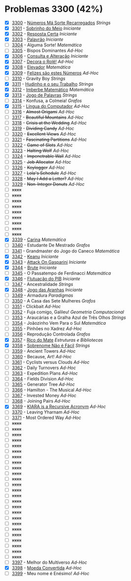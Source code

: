 # Problemas 3300 (42%)

- [x]  [3300](https://www.beecrowd.com.br/repository/UOJ_3300.html) - [Números Má Sorte Recarregados](https://github.com/potigol/beecrowd/blob/master/src/3300/3300.poti) *Strings*
- [x]  [3301](https://www.beecrowd.com.br/repository/UOJ_3301.html) - [Sobrinho do Meio](https://github.com/potigol/beecrowd/blob/master/src/3300/3301.poti) *Iniciante*
- [x]  [3302](https://www.beecrowd.com.br/repository/UOJ_3302.html) - [Resposta Certa](https://github.com/potigol/beecrowd/blob/master/src/3300/3302.poti) *Iniciante*
- [x]  [3303](https://www.beecrowd.com.br/repository/UOJ_3303.html) - [Palavrão](https://github.com/potigol/beecrowd/blob/master/src/3300/3303.poti) *Iniciante*
- [ ]  [3304](https://www.beecrowd.com.br/repository/UOJ_3304.html) - Alguma Sorte! *Matemática*
- [ ]  [3305](https://www.beecrowd.com.br/repository/UOJ_3305.html) - Bispos Dominantes *Ad-Hoc*
- [x]  [3306](https://www.beecrowd.com.br/repository/UOJ_3306.html) - [Consulta e Alteração](https://github.com/potigol/beecrowd/blob/master/src/3300/3306.poti) *Iniciante*
- [x]  [3307](https://www.beecrowd.com.br/repository/UOJ_3307.html) - [Decora o Rolê!](https://github.com/potigol/beecrowd/blob/master/src/3300/3307.poti) *Ad-Hoc*
- [x]  [3308](https://www.beecrowd.com.br/repository/UOJ_3308.html) - [Elevador](https://github.com/potigol/beecrowd/blob/master/src/3300/3308.poti) *Matemática*
- [x]  [3309](https://www.beecrowd.com.br/repository/UOJ_3309.html) - [Felizes são estes Números](https://github.com/potigol/beecrowd/blob/master/src/3300/3309.poti) *Ad-Hoc*
- [ ]  [3310](https://www.beecrowd.com.br/repository/UOJ_3310.html) - Gravity Boy *Strings*
- [x]  [3311](https://www.beecrowd.com.br/repository/UOJ_3311.html) - [Hudinho e o seu Trabalho](https://github.com/potigol/beecrowd/blob/master/src/3300/3311.poti) *Strings*
- [x]  [3312](https://www.beecrowd.com.br/repository/UOJ_3312.html) - [Imberbe Matemático](https://github.com/potigol/beecrowd/blob/master/src/3300/3312.poti) *Matemática*
- [x]  [3313](https://www.beecrowd.com.br/repository/UOJ_3313.html) - [Jogo de Palavras](https://github.com/potigol/beecrowd/blob/master/src/3300/3313.poti) *Strings*
- [ ]  [3314](https://www.beecrowd.com.br/repository/UOJ_3314.html) - Konfusa, a Colmeia! *Grafos*
- [x]  [3315](https://www.beecrowd.com.br/repository/UOJ_3315.html) - [Língua do Computador](https://github.com/potigol/beecrowd/blob/master/src/3300/3315.poti) *Ad-Hoc*
- [ ]  [3316](https://www.beecrowd.com.br/repository/UOJ_3316.html) - ~~Almost Origami~~ *Ad-Hoc*
- [ ]  [3317](https://www.beecrowd.com.br/repository/UOJ_3317.html) - ~~Beautiful Mountains~~ *Ad-Hoc*
- [ ]  [3318](https://www.beecrowd.com.br/repository/UOJ_3318.html) - ~~Crisis at the Wedding~~ *Ad-Hoc*
- [ ]  [3319](https://www.beecrowd.com.br/repository/UOJ_3319.html) - ~~Dividing Candy~~ *Ad-Hoc*
- [ ]  [3320](https://www.beecrowd.com.br/repository/UOJ_3320.html) - ~~Excellent Views~~ *Ad-Hoc*
- [ ]  [3321](https://www.beecrowd.com.br/repository/UOJ_3321.html) - ~~Fascinating Partitions~~ *Ad-Hoc*
- [ ]  [3322](https://www.beecrowd.com.br/repository/UOJ_3322.html) - ~~Game of Slots~~ *Ad-Hoc*
- [ ]  [3323](https://www.beecrowd.com.br/repository/UOJ_3323.html) - ~~Halting Wolf~~ *Ad-Hoc*
- [ ]  [3324](https://www.beecrowd.com.br/repository/UOJ_3324.html) - ~~Impenetrable Wall~~ *Ad-Hoc*
- [ ]  [3325](https://www.beecrowd.com.br/repository/UOJ_3325.html) - ~~Job Allocator~~ *Ad-Hoc*
- [ ]  [3326](https://www.beecrowd.com.br/repository/UOJ_3326.html) - ~~Keylogger~~ *Ad-Hoc*
- [ ]  [3327](https://www.beecrowd.com.br/repository/UOJ_3327.html) - ~~Lola's Schedule~~ *Ad-Hoc*
- [ ]  [3328](https://www.beecrowd.com.br/repository/UOJ_3328.html) - ~~May I Add a Letter?~~ *Ad-Hoc*
- [ ]  [3329](https://www.beecrowd.com.br/repository/UOJ_3329.html) - ~~Non-Integer Donuts~~ *Ad-Hoc*
- [ ] ~~xxxx~~
- [ ] ~~xxxx~~
- [ ] ~~xxxx~~
- [ ] ~~xxxx~~
- [ ] ~~xxxx~~
- [ ] ~~xxxx~~
- [ ] ~~xxxx~~
- [ ] ~~xxxx~~
- [ ] ~~xxxx~~
- [x]  [3339](https://www.beecrowd.com.br/repository/UOJ_3339.html) - [Carina](https://github.com/potigol/beecrowd/blob/master/src/3300/3339.poti) *Matemática*
- [ ]  [3340](https://www.beecrowd.com.br/repository/UOJ_3340.html) - Estudante De Mestrado *Grafos*
- [ ]  [3341](https://www.beecrowd.com.br/repository/UOJ_3341.html) - Grandmaster do Jogo do Caneco *Matemática*
- [x]  [3342](https://www.beecrowd.com.br/repository/UOJ_3342.html) - [Keanu](https://github.com/potigol/beecrowd/blob/master/src/3300/3342.poti) *Iniciante*
- [x]  [3343](https://www.beecrowd.com.br/repository/UOJ_3343.html) - [Attack On Gasparini](https://github.com/potigol/beecrowd/blob/master/src/3300/3343.poti) *Iniciante*
- [x]  [3344](https://www.beecrowd.com.br/repository/UOJ_3344.html) - [Brute](https://github.com/potigol/beecrowd/blob/master/src/3300/3344.poti) *Iniciante*
- [ ]  [3345](https://www.beecrowd.com.br/repository/UOJ_3345.html) - O Passatempo de Ferdinacci *Matemática*
- [x]  [3346](https://www.beecrowd.com.br/repository/UOJ_3346.html) - [Flutuação do PIB](https://github.com/potigol/beecrowd/blob/master/src/3300/3346.poti) *Iniciante*
- [ ]  [3347](https://www.beecrowd.com.br/repository/UOJ_3347.html) - Ancestralidade *Strings*
- [x]  [3348](https://www.beecrowd.com.br/repository/UOJ_3348.html) - [Jogo das Aranhas](https://github.com/potigol/beecrowd/blob/master/src/3300/3348.poti) *Iniciante*
- [ ]  [3349](https://www.beecrowd.com.br/repository/UOJ_3349.html) - Armadura *Paradigmas*
- [ ]  [3350](https://www.beecrowd.com.br/repository/UOJ_3350.html) - A Casa das Sete Mulheres *Grafos*
- [ ]  [3351](https://www.beecrowd.com.br/repository/UOJ_3351.html) - Clickbait *Ad-Hoc*
- [ ]  [3352](https://www.beecrowd.com.br/repository/UOJ_3352.html) - Fuja comigo, Galileu! *Geometria Computacional*
- [ ]  [3353](https://www.beecrowd.com.br/repository/UOJ_3353.html) - Araucárias e a Gralha Azul de Três Olhos *Strings*
- [ ]  [3354](https://www.beecrowd.com.br/repository/UOJ_3354.html) - Joãozinho Vem Para o Sul *Matemática*
- [ ]  [3355](https://www.beecrowd.com.br/repository/UOJ_3355.html) - Pinhões no Xadrez *Ad-Hoc*
- [ ]  [3356](https://www.beecrowd.com.br/repository/UOJ_3356.html) - Reprodução Controlada *Grafos*
- [x]  [3357](https://www.beecrowd.com.br/repository/UOJ_3357.html) - [Rico do Mate](https://github.com/potigol/beecrowd/blob/master/src/3300/3357.poti) *Estruturas e Bibliotecas*
- [x]  [3358](https://www.beecrowd.com.br/repository/UOJ_3358.html) - [Sobrenome Não é Fácil](https://github.com/potigol/beecrowd/blob/master/src/3300/3358.poti) *Strings*
- [ ]  [3359](https://www.beecrowd.com.br/repository/UOJ_3359.html) - Ancient Towers *Ad-Hoc*
- [ ]  [3360](https://www.beecrowd.com.br/repository/UOJ_3360.html) - Because, Art! *Ad-Hoc*
- [ ]  [3361](https://www.beecrowd.com.br/repository/UOJ_3361.html) - Cyclists versus Clouds *Ad-Hoc*
- [ ]  [3362](https://www.beecrowd.com.br/repository/UOJ_3362.html) - Daily Turnovers *Ad-Hoc*
- [ ]  [3363](https://www.beecrowd.com.br/repository/UOJ_3363.html) - Expedition Plans *Ad-Hoc*
- [ ]  [3364](https://www.beecrowd.com.br/repository/UOJ_3364.html) - Fields Division *Ad-Hoc*
- [ ]  [3365](https://www.beecrowd.com.br/repository/UOJ_3365.html) - Generator Tree *Ad-Hoc*
- [ ]  [3366](https://www.beecrowd.com.br/repository/UOJ_3366.html) - Hamilton - The Musical *Ad-Hoc*
- [ ]  [3367](https://www.beecrowd.com.br/repository/UOJ_3367.html) - Invested Money *Ad-Hoc*
- [ ]  [3368](https://www.beecrowd.com.br/repository/UOJ_3368.html) - Joining Pairs *Ad-Hoc*
- [x]  [3369](https://www.beecrowd.com.br/repository/UOJ_3369.html) - [KIARA is a Recursive Acronym](https://github.com/potigol/beecrowd/blob/master/src/3300/3369.poti) *Ad-Hoc*
- [ ]  [3370](https://www.beecrowd.com.br/repository/UOJ_3370.html) - Leaving Yharnam *Ad-Hoc*
- [ ]  [3371](https://www.beecrowd.com.br/repository/UOJ_3371.html) - Most Ordered Way *Ad-Hoc*
- [ ] ~~xxxx~~
- [ ] ~~xxxx~~
- [ ] ~~xxxx~~
- [ ] ~~xxxx~~
- [ ] ~~xxxx~~
- [ ] ~~xxxx~~
- [ ] ~~xxxx~~
- [ ] ~~xxxx~~
- [ ] ~~xxxx~~
- [ ] ~~xxxx~~
- [ ] ~~xxxx~~
- [ ] ~~xxxx~~
- [ ] ~~xxxx~~
- [ ] ~~xxxx~~
- [ ] ~~xxxx~~
- [ ] ~~xxxx~~
- [ ] ~~xxxx~~
- [ ] ~~xxxx~~
- [ ] ~~xxxx~~
- [ ] ~~xxxx~~
- [ ] ~~xxxx~~
- [ ] ~~xxxx~~
- [ ] ~~xxxx~~
- [ ] ~~xxxx~~
- [ ] ~~xxxx~~
- [ ]  [3397](https://www.beecrowd.com.br/repository/UOJ_3397.html) - Melhor do Multiverso *Ad-Hoc*
- [x]  [3398](https://www.beecrowd.com.br/repository/UOJ_3398.html) - [Moeda Convertida](https://github.com/potigol/beecrowd/blob/master/src/3300/3398.poti) *Ad-Hoc*
- [ ]  [3399](https://www.beecrowd.com.br/repository/UOJ_3399.html) - Meu nome é Enésimo! *Ad-Hoc*